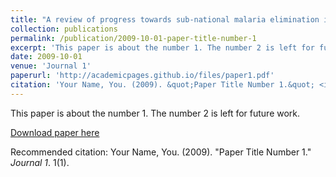 ```yaml
---
title: "A review of progress towards sub-national malaria elimination in Matabeleland South Province, Zimbabwe (2011–2015): a qualitative study"
collection: publications
permalink: /publication/2009-10-01-paper-title-number-1
excerpt: 'This paper is about the number 1. The number 2 is left for future work.'
date: 2009-10-01
venue: 'Journal 1'
paperurl: 'http://academicpages.github.io/files/paper1.pdf'
citation: 'Your Name, You. (2009). &quot;Paper Title Number 1.&quot; <i>Journal 1</i>. 1(1).'
---
```

This paper is about the number 1. The number 2 is left for future work.

[Download paper here](https://doi.org/10.1186/s12936-018-2299-0)

Recommended citation: Your Name, You. (2009). "Paper Title Number 1." <i>Journal 1</i>. 1(1).
